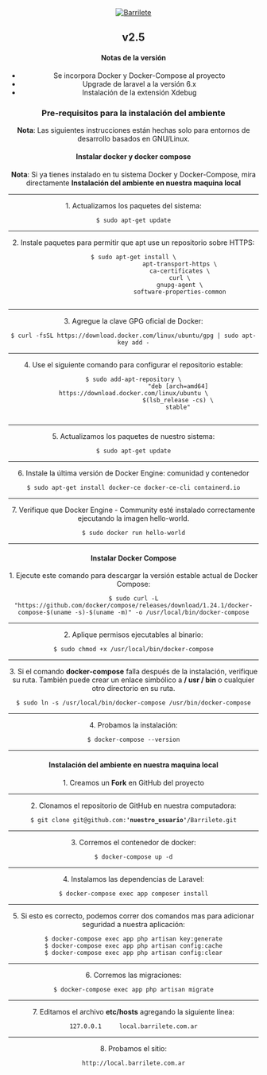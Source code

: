 <div style="text-align: center;">
    <a href="https://barrilete.com.ar/"><img alt="Barrilete" src="https://barrilete.com.ar/svg/logo_barrilete.svg"></a>
    <h2>v2.5</h2>
        <h4>Notas de la versión</h4>
            <ul>
                <li>Se incorpora Docker y Docker-Compose al proyecto</li>
                <li>Upgrade de laravel a la versión 6.x</li>
                <li>Instalación de la extensión Xdebug</li>
            </ul>
        <h3>Pre-requisitos para la instalación del ambiente</h3>
            <p><b>Nota</b>: Las siguientes instrucciones están hechas solo para entornos de desarrollo basados en GNU/Linux.</p>
            <h4>Instalar docker y docker compose</h4>
            <p><b>Nota</b>: Si ya tienes instalado en tu sistema Docker y Docker-Compose, mira directamente <b>Instalación del ambiente en nuestra maquina local</b></p>
                <hr>
                <p>1. Actualizamos los paquetes del sistema:</p>
                <code>$ sudo apt-get update</code><br>
                <hr>
                <p>2. Instale paquetes para permitir que apt use un repositorio sobre HTTPS:</p>
                <code>$ sudo apt-get install \
                          apt-transport-https \
                          ca-certificates \
                          curl \
                          gnupg-agent \
                          software-properties-common
                </code><br>
                <hr>
                <p>3. Agregue la clave GPG oficial de Docker:</p>
                <code>$ curl -fsSL https://download.docker.com/linux/ubuntu/gpg | sudo apt-key add -</code><br>
                <hr>
                <p>4. Use el siguiente comando para configurar el repositorio estable:</p>
                <code>$ sudo add-apt-repository \
                         "deb [arch=amd64] https://download.docker.com/linux/ubuntu \
                         $(lsb_release -cs) \
                         stable"
                </code><br>
                <hr>
                <p>5. Actualizamos los paquetes de nuestro sistema:</p>
                <code>$ sudo apt-get update</code><br>
                <hr>
                <p>6. Instale la última versión de Docker Engine: comunidad y contenedor</p>
                <code>$ sudo apt-get install docker-ce docker-ce-cli containerd.io</code><br>
                <hr>
                <p>7. Verifique que Docker Engine - Community esté instalado correctamente ejecutando la imagen hello-world.</p>
                <code>$ sudo docker run hello-world</code>
                <hr>
            <h4>Instalar Docker Compose</h4>
                <p>1. Ejecute este comando para descargar la versión estable actual de Docker Compose:</p>
                <code>$ sudo curl -L "https://github.com/docker/compose/releases/download/1.24.1/docker-compose-$(uname -s)-$(uname -m)" -o /usr/local/bin/docker-compose</code><br>
                <hr>
                <p>2. Aplique permisos ejecutables al binario:</p>
                <code>$ sudo chmod +x /usr/local/bin/docker-compose</code><br>
                <hr>
                <p>3. Si el comando <b>docker-compose</b> falla después de la instalación, verifique su ruta. También puede crear un enlace simbólico a <b>/ usr / bin</b> o cualquier otro directorio en su ruta.</p>
                <code>$ sudo ln -s /usr/local/bin/docker-compose /usr/bin/docker-compose</code><br>
                <hr>
                <p>4. Probamos la instalación:</p>
                <code>$ docker-compose --version</code>
            <hr>
            <h4>Instalación del ambiente en nuestra maquina local</h4>
                <p>1. Creamos un <b>Fork</b> en GitHub del proyecto</p>
                <hr>
                <p>2. Clonamos el repositorio de GitHub en nuestra computadora:</p>
                <code>$ git clone git@github.com:<b>'nuestro_usuario'</b>/Barrilete.git</code><br>
                <hr>
                <p>3. Corremos el contenedor de docker:</p>
                <code>$	docker-compose up -d</code><br>
                <hr>
                <p>4. Instalamos las dependencias de Laravel:</p>
                <code>$ docker-compose exec app composer install</code>
                <hr>
                <p>5. Si esto es correcto, podemos correr dos comandos mas para adicionar seguridad a nuestra aplicación:</p>
                <code>$ docker-compose exec app php artisan key:generate</code><br>
                <code>$ docker-compose exec app php artisan config:cache</code><br>
                <code>$ docker-compose exec app php artisan config:clear</code><br>
                <hr>
                <p>6. Corremos las migraciones:</p>
                <code>$ docker-compose exec app php artisan migrate</code><br>
                <hr>
                <p>7. Editamos el archivo <b>etc/hosts</b> agregando la siguiente línea:</p>
                <code>127.0.0.1     local.barrilete.com.ar</code><br>
                <hr>
                <p>8. Probamos el sitio:</p>
                <code>http://local.barrilete.com.ar</code><br>
</div>
